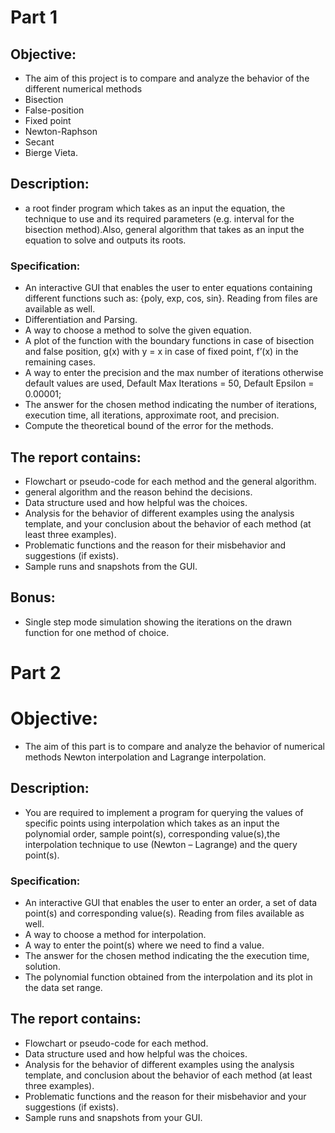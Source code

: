 # Part 1
## Objective:
* The aim of this project is to compare and analyze the behavior of the different numerical methods
 * Bisection
 * False-position
 * Fixed point
 * Newton-Raphson
 * Secant 
 * Bierge Vieta.

## Description:
* a root finder program which takes as an input the equation, the technique to use and its required parameters (e.g. interval for the bisection method).Also, general algorithm that takes as an input the equation to solve and outputs its roots.

### Specification:
* An interactive GUI that enables the user to enter equations containing different functions such as: {poly, exp, cos, sin}. Reading from files are available as well.
* Differentiation and Parsing.
* A way to choose a method to solve the given equation.
* A plot of the function with the boundary functions in case of bisection and false position, g(x) with y = x in case of fixed point, f’(x) in the remaining cases.
* A way to enter the precision and the max number of iterations otherwise default values are used, Default Max Iterations = 50, Default Epsilon = 0.00001;
* The answer for the chosen method indicating the number of iterations, execution time, all iterations, approximate root, and precision.
* Compute the theoretical bound of the error for the methods.

## The report contains:
 * Flowchart or pseudo-code for each method and the general algorithm.
 * general algorithm and the reason behind the decisions.
 * Data structure used and how helpful was the choices.
 * Analysis for the behavior of different examples using the analysis template, and your conclusion about the behavior of each method (at least three examples).
 * Problematic functions and the reason for their misbehavior and suggestions (if exists).
 * Sample runs and snapshots from the GUI.

## Bonus:
 * Single step mode simulation showing the iterations on the drawn function for one method of choice.

# Part 2
# Objective:
  * The aim of this part is to compare and analyze the behavior of numerical methods Newton interpolation and Lagrange interpolation.

## Description:
  * You are required to implement a program for querying the values of specific points using interpolation which takes as an input the polynomial order, sample point(s), corresponding value(s),the interpolation technique to use (Newton – Lagrange) and the query point(s).

### Specification:
 * An interactive GUI that enables the user to enter an order, a set of data point(s) and corresponding value(s). Reading from files available as well.
 * A way to choose a method for interpolation.
 * A way to enter the point(s) where we need to find a value.
 * The answer for the chosen method indicating the the execution time, solution.
 * The polynomial function obtained from the interpolation and its plot in the data set range.

## The report contains:
 * Flowchart or pseudo-code for each method.
 * Data structure used and how helpful was the choices.
 * Analysis for the behavior of different examples using the analysis template, and conclusion about the behavior of each method (at least three examples).
 * Problematic functions and the reason for their misbehavior and your suggestions (if exists).
 * Sample runs and snapshots from your GUI.

